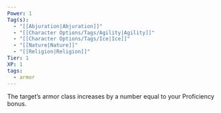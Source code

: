 ```yaml
---
Power: 1
Tag(s):
  - "[[Abjuration|Abjuration]]"
  - "[[Character Options/Tags/Agility|Agility]]"
  - "[[Character Options/Tags/Ice|Ice]]"
  - "[[Nature|Nature]]"
  - "[[Religion|Religion]]"
Tier: 1
XP: 1
tags:
  - armor
---
```


The target’s armor class increases by a number equal to your Proficiency bonus.